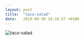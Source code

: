 ```yaml
---
layout: post
title:  "taco-salad"
date:   2019-09-30 19:16:57 +0100
---
```


![taco-salad]({{site.baseurl}}/assets/taco-salad.jpg)
